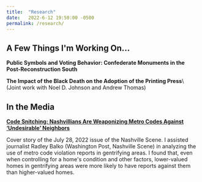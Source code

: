 ```yaml
---
title:  "Research"
date:   2022-6-12 19:50:00 -0500
permalink: /research/
---
```


## A Few Things I'm Working On...

**Public Symbols and Voting Behavior: Confederate Monuments in the Post-Reconstruction South**

**The Impact of the Black Death on the Adoption of the Printing Press**\\
(Joint work with Noel D. Johnson and Andrew Thomas)

## In the Media

**[Code Snitching: Nashvillians Are Weaponizing Metro Codes Against ‘Undesirable’ Neighbors](https://www.nashvillescene.com/news/coverstory/code-snitching-nashvillians-are-weaponizing-metro-codes-against-undesirable-neighbors/article_5e94bd56-0c67-11ed-af4e-e3d04ad7e500.html)**

Cover story of the July 28, 2022 issue of the Nashville Scene. I assisted journalist Radley Balko (Washington Post, Nashville Scene) in analyzing the use of metro code violation reports in gentrifying areas. I found that, even when controlling for a home's condition and other factors, lower-valued homes in gentrifying areas were more likely to have reports against them than higher-valued homes.